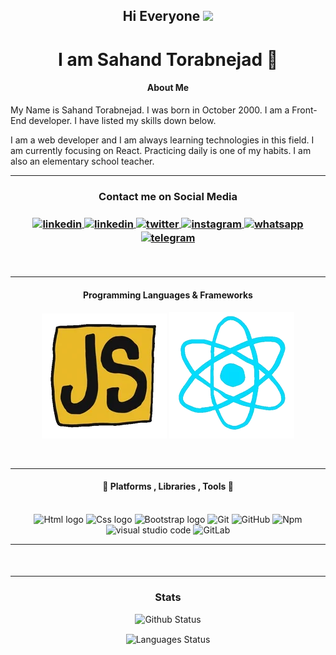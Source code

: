 <h2 align="center">Hi Everyone <img src="https://raw.githubusercontent.com/MartinHeinz/MartinHeinz/master/wave.gif" width="25px"></h2>
<h1 align="center">I am Sahand Torabnejad 👦</h1>

<h4 align="center">About Me</h4>
My Name is Sahand Torabnejad. I was born in October 2000.
I am a Front-End developer.
I have listed my skills down below.

I am a web developer and I am always learning technologies in this field. I am currently focusing on React. Practicing daily is one of my habits. I am also an elementary school teacher.
<br/>
<hr />

<h3 align="center">Contact me on Social Media <h3>
 
<p align="center"> 
   <a href="https://sahandtorabnejad202020@gmail.com/" target="_blank">
      <img
          align="center"
          src="https://1000logos.net/wp-content/uploads/2018/05/Gmail-Logo-2013.png"
          alt="linkedin"
          height="33"
          width="55"
      />
   </a>
   <a href="https://www.linkedin.com/in/sahand-torabnejad-6a3605238/" target="_blank">
      <img
          align="center"
          src="https://raw.githubusercontent.com/rahuldkjain/github-profile-readme-generator/master/src/images/icons/Social/linked-in-alt.svg"
          alt="linkedin"
          height="35"
          width="40"
      />
   </a>
   <a href="https://twitter.com/Sahand_2020/" target="_blank">
      <img
          align="center"
          src="https://raw.githubusercontent.com/rahuldkjain/github-profile-readme-generator/master/src/images/icons/Social/twitter.svg"
          alt="twitter"
          height="35"
          width="40"
       />
   </a>
   <a href="https://www.instagram.com/sahand.__.2020/" target="_blank">
      <img
          align="center"
          src="https://raw.githubusercontent.com/rahuldkjain/github-profile-readme-generator/master/src/images/icons/Social/instagram.svg"
          alt="instagram"
          height="35"
          width="40"
      />
   </a>
   <a href="https://wa.me/989148105168" target="_blank">
      <img
          align="center"
          src="https://raw.githubusercontent.com/rahuldkjain/github-profile-readme-generator/master/src/images/icons/Social/whatsapp.svg"
          alt="whatsapp"
          height="35"
          width="40"
      />
   </a>
   <a href="https://t.me/Sahand_T_2020" target="_blank">
      <img
          align="center"
          src="https://cdn0.iconfinder.com/data/icons/social-media-2092/100/social-56-512.png"
          alt="telegram"
          height="40"
          width="40"
      />
   </a>
</p>

<br/>
<hr/>

<h4 align="center">Programming Languages & Frameworks</h4>
<p align="center">
<img src="js.webp" alt="Javasciprt" />
<img src="react.webp" alt="react" />
</p>
  
<br/>
<hr/>
  
  <h4 align="center">🧰 Platforms , Libraries , Tools 🧰</h4>

<br/>
<div align="center">
  <img src="https://cdn.worldvectorlogo.com/logos/html-1.svg" alt="Html logo" width="45" height="45"/>
  <img src="https://cdn.worldvectorlogo.com/logos/css-3.svg" alt="Css logo" width="45" height="45"/>
  <img src="https://upload.wikimedia.org/wikipedia/commons/thumb/b/b2/Bootstrap_logo.svg/512px-Bootstrap_logo.svg.png" alt="Bootstrap logo" width="55" height="45"/>
  <img src="https://cdn.worldvectorlogo.com/logos/git-icon.svg" alt="Git" width="45" height="45" />
  <img src="https://cdn.worldvectorlogo.com/logos/github-icon.svg" alt="GitHub" width="45" height="45" />
  <img src="https://cdn.worldvectorlogo.com/logos/npm-square-red-1.svg" alt="Npm" width="45" height="45" />
  <img src="https://cdn.worldvectorlogo.com/logos/visual-studio-code-1.svg" alt="visual studio code" width="45" height="45" />
  <img src="https://cdn.worldvectorlogo.com/logos/gitlab.svg" alt="GitLab" width="45" height="45" />
</div>
  
<hr/>
  
<h4 align="center"></h4>
<br/>
<div align="center">
  
</div>
  
<hr/>
  
<h3 align="center">Stats</h3>
  
<p align="center">
  <img src="https://github-readme-stats.vercel.app/api?username=Sahand2020&show_icons=true&hide_border=true&count_private=true&theme=radical" alt="Github Status" />
</p>
<p align="center">
  <img align="center" src="https://github-readme-stats.vercel.app/api/top-langs?username=Sahand2020&show_icons=true&hide_border=true&count_private=true&theme=radical" alt="Languages Status"/>
</p>


<!--
**Sahand2020/Sahand Torabnejad** is a ✨ _special_ ✨ repository because it's `README.md` (this file) appears on your GitHub profile.

Here are some ideas to get you started:

- 🔭 I’m currently working on ...
- 🌱 I’m currently learning ...
- 👯 I’m looking to collaborate on ...
- 🤔 I’m looking for help with ...
- 💬 Ask me about ...
- 📫 How to reach me: ...
- 😄 Pronouns: ...
- ⚡ Fun fact: ...
-->
